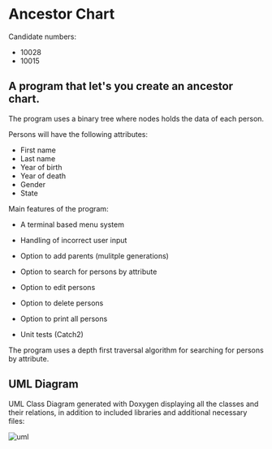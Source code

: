 # Ancestor Chart 

Candidate numbers:
* 10028
* 10015
 
## A program that let's you create an ancestor chart.

The program uses a binary tree where nodes holds the data of each person.

Persons will have the following attributes:

* First name
* Last name
* Year of birth
* Year of death
* Gender
* State

Main features of the program:
* A terminal based menu system
* Handling of incorrect user input
* Option to add parents (mulitple generations)
* Option to search for persons by attribute
* Option to edit persons

* Option to delete persons
* Option to print all persons
* Unit tests (Catch2)

The program uses a depth first traversal algorithm for searching for persons by attribute.

## UML Diagram

UML Class Diagram generated with Doxygen displaying all the classes and their relations, in addition to included libraries and additional necessary files:

![uml](https://user-images.githubusercontent.com/98808638/169454787-4083d54d-3a82-4ccc-81e5-fee4af135d9f.png)

